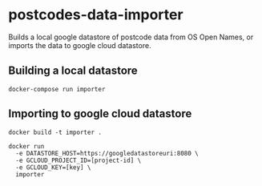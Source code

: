 # postcodes-data-importer

Builds a local google datastore of postcode data from OS Open Names, or imports the data to google cloud datastore.

## Building a local datastore

`docker-compose run importer`

## Importing to google cloud datastore

```
docker build -t importer .

docker run
  -e DATASTORE_HOST=https://googledatastoreuri:8080 \
  -e GCLOUD_PROJECT_ID=[project-id] \
  -e GCLOUD_KEY=[key] \
  importer
```
